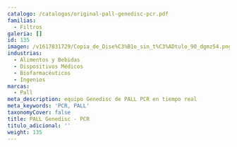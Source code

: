 ```yaml
---
catalogo: /catalogos/original-pall-genedisc-pcr.pdf
familias:
  - Filtros
galeria: []
id: 135
imagen: /v1617831729/Copia_de_Dise%C3%B1o_sin_t%C3%ADtulo_90_dgmz54.png
industrias:
  - Alimentos y Bebidas
  - Dispositivos Médicos
  - Biofarmacéuticos
  - Ingenios
marcas:
  - Pall
meta_description: equipo Genedisc de PALL PCR en tiempo real
meta_keywords: 'PCR, PALL'
taxonomyCover: false
title: PALL Genedisc - PCR
titulo_adicional: ''
weight: 135
---
```


